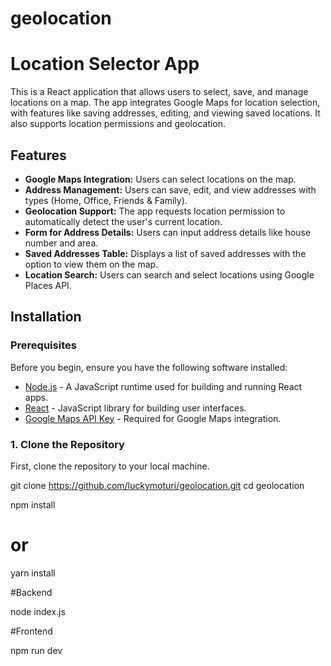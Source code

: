 # geolocation
# Location Selector App

This is a React application that allows users to select, save, and manage locations on a map. The app integrates Google Maps for location selection, with features like saving addresses, editing, and viewing saved locations. It also supports location permissions and geolocation.

## Features

- **Google Maps Integration:** Users can select locations on the map.
- **Address Management:** Users can save, edit, and view addresses with types (Home, Office, Friends & Family).
- **Geolocation Support:** The app requests location permission to automatically detect the user's current location.
- **Form for Address Details:** Users can input address details like house number and area.
- **Saved Addresses Table:** Displays a list of saved addresses with the option to view them on the map.
- **Location Search:** Users can search and select locations using Google Places API.

## Installation

### Prerequisites

Before you begin, ensure you have the following software installed:

- [Node.js](https://nodejs.org/) - A JavaScript runtime used for building and running React apps.
- [React](https://reactjs.org/) - JavaScript library for building user interfaces.
- [Google Maps API Key](https://console.cloud.google.com/) - Required for Google Maps integration.

### 1. Clone the Repository

First, clone the repository to your local machine.

git clone https://github.com/luckymoturi/geolocation.git
cd geolocation

npm install
# or
yarn install

#Backend

node index.js

#Frontend 

npm run dev
